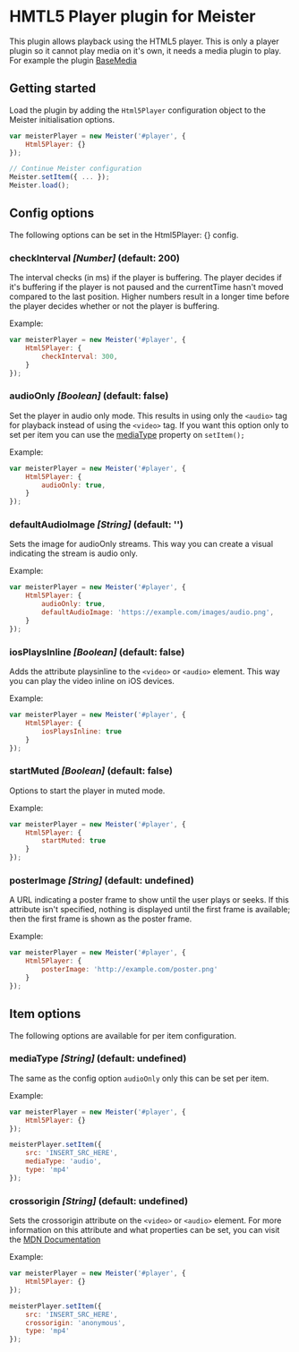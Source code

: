 HMTL5 Player plugin for Meister
=========

This plugin allows playback using the HTML5 player. This is only a player plugin so it cannot play media on it's own, it needs a media plugin to play. For example the plugin [BaseMedia](https://github.com/meisterplayer/media-basemedia) 

Getting started
---------

Load the plugin by adding the ```Html5Player``` configuration object to the Meister initialisation options.

``` JavaScript
var meisterPlayer = new Meister('#player', {
    Html5Player: {}
});

// Continue Meister configuration
Meister.setItem({ ... });
Meister.load();
```

Config options
----------

The following options can be set in the Html5Player: {} config.

### checkInterval *[Number]* (default: 200) ###

The interval checks (in ms) if the player is buffering. The player decides if it's buffering if the player is not paused and the currentTime hasn't moved compared to the last position. Higher numbers result in a longer time before the player decides whether or not the player is buffering.

Example:


``` JavaScript
var meisterPlayer = new Meister('#player', {
    Html5Player: {
        checkInterval: 300,
    }
});
```



### audioOnly *[Boolean]* (default: false) ###

Set the player in audio only mode. This results in using only the ```<audio>``` tag for playback instead of using the ```<video>``` tag. If you want this option only to set per item you can use the [mediaType]() property on ```setItem();```

Example:

``` JavaScript
var meisterPlayer = new Meister('#player', {
    Html5Player: {
        audioOnly: true,
    }
});
```

### defaultAudioImage *[String]* (default: '') ###

Sets the image for audioOnly streams. This way you can create a visual indicating the stream is audio only.

Example: 

``` JavaScript
var meisterPlayer = new Meister('#player', {
    Html5Player: {
        audioOnly: true,
        defaultAudioImage: 'https://example.com/images/audio.png',
    }
});
```

### iosPlaysInline *[Boolean]* (default: false) ###

Adds the attribute playsinline to the ```<video>``` or ```<audio>``` element. This way you can play the video inline on iOS devices. 

Example: 

``` JavaScript
var meisterPlayer = new Meister('#player', {
    Html5Player: {
        iosPlaysInline: true
    }
});
```

### startMuted *[Boolean]* (default: false) ###

Options to start the player in muted mode.

Example: 

``` JavaScript
var meisterPlayer = new Meister('#player', {
    Html5Player: {
        startMuted: true
    }
});
```

### posterImage *[String]* (default: undefined) ###

A URL indicating a poster frame to show until the user plays or seeks. If this attribute isn't specified, nothing is displayed until the first frame is available; then the first frame is shown as the poster frame.

Example:

``` JavaScript
var meisterPlayer = new Meister('#player', {
    Html5Player: {
        posterImage: 'http://example.com/poster.png'
    }
});
```

Item options
--------

The following options are available for per item configuration.

### mediaType *[String]* (default: undefined) ###

The same as the config option ```audioOnly``` only this can be set per item.

Example: 

``` JavaScript
var meisterPlayer = new Meister('#player', {
    Html5Player: {}
});

meisterPlayer.setItem({
    src: 'INSERT_SRC_HERE',
    mediaType: 'audio',
    type: 'mp4'
});
```

### crossorigin *[String]* (default: undefined) ###

Sets the crossorigin attribute on the ```<video>``` or ```<audio>``` element. For more information on this attribute and what properties can be set, you can visit the [MDN Documentation](https://developer.mozilla.org/en-US/docs/Web/HTML/CORS_settings_attributes)

Example: 

``` JavaScript
var meisterPlayer = new Meister('#player', {
    Html5Player: {}
});

meisterPlayer.setItem({
    src: 'INSERT_SRC_HERE',
    crossorigin: 'anonymous',
    type: 'mp4'
});
```

